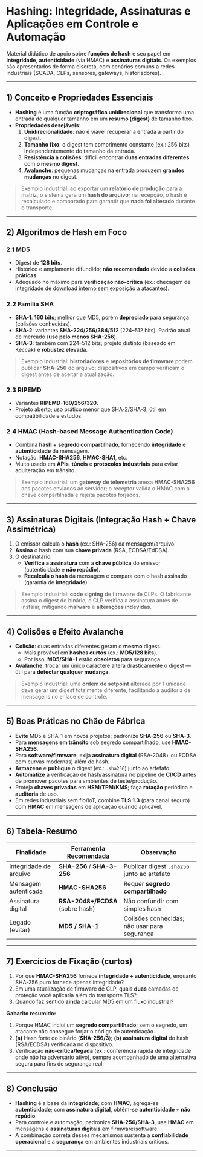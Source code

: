 # Hashing: Integridade, Assinaturas e Aplicações em Controle e Automação

Material didático de apoio sobre **funções de hash** e seu papel em **integridade**, **autenticidade** (via HMAC) e **assinaturas digitais**. Os exemplos são apresentados de forma discreta, com cenários comuns a redes industriais (SCADA, CLPs, sensores, gateways, historiadores).

---

## 1) Conceito e Propriedades Essenciais

- **Hashing** é uma função **criptográfica unidirecional** que transforma uma entrada de qualquer tamanho em um **resumo (digest)** de tamanho fixo.  
- **Propriedades desejáveis**:
  1. **Unidirecionalidade**: não é viável recuperar a entrada a partir do digest.
  2. **Tamanho fixo**: o digest tem comprimento constante (ex.: 256 bits) independentemente do tamanho da entrada.
  3. **Resistência a colisões**: difícil encontrar **duas entradas diferentes** com **o mesmo digest**.
  4. **Avalanche**: pequenas mudanças na entrada produzem **grandes mudanças** no digest.

> Exemplo industrial: ao exportar um **relatório de produção** para a matriz, o sistema gera um **hash do arquivo**; na recepção, o hash é recalculado e comparado para garantir que **nada foi alterado** durante o transporte.

---

## 2) Algoritmos de Hash em Foco

### 2.1 MD5
- Digest de **128 bits**.  
- Histórico e amplamente difundido; **não recomendado** devido a **colisões práticas**.  
- Adequado no máximo para **verificação não-crítica** (ex.: checagem de integridade de download interno sem exposição a atacantes).

### 2.2 Família SHA
- **SHA-1**: **160 bits**; melhor que MD5, porém **depreciado** para segurança (colisões conhecidas).
- **SHA-2**: variantes **SHA-224/256/384/512** (224–512 bits). Padrão atual de mercado (**use pelo menos SHA-256**).
- **SHA-3**: também com 224–512 bits; projeto distinto (baseado em Keccak) e **robustez elevada**.

> Exemplo industrial: **historiadores** e **repositórios de firmware** podem publicar **SHA-256** do arquivo; dispositivos em campo verificam o digest antes de aceitar a atualização.

### 2.3 RIPEMD
- Variantes **RIPEMD-160/256/320**.  
- Projeto aberto; uso prático menor que SHA-2/SHA-3; útil em compatibilidade e estudos.

### 2.4 HMAC (Hash-based Message Authentication Code)
- Combina **hash** + **segredo compartilhado**, fornecendo **integridade** e **autenticidade** da mensagem.  
- Notação: **HMAC-SHA256**, **HMAC-SHA1**, etc.  
- Muito usado em **APIs**, **túneis** e **protocolos industriais** para evitar adulteração em trânsito.

> Exemplo industrial: um **gateway de telemetria** anexa **HMAC-SHA256** aos pacotes enviados ao servidor; o receptor valida o HMAC com a chave compartilhada e rejeita pacotes forjados.

---

## 3) Assinaturas Digitais (Integração Hash + Chave Assimétrica)

1. O emissor calcula o **hash** (ex.: SHA-256) da mensagem/arquivo.  
2. **Assina** o hash com sua **chave privada** (RSA, ECDSA/EdDSA).  
3. O destinatário:  
   - **Verifica a assinatura** com a **chave pública** do emissor (autenticidade e **não repúdio**).  
   - **Recalcula o hash** da mensagem e compara com o hash assinado (garantia de **integridade**).

> Exemplo industrial: **code signing** de firmware de CLPs. O fabricante assina o digest do binário; o CLP verifica a assinatura antes de instalar, mitigando **malware** e **alterações indevidas**.

---

## 4) Colisões e Efeito Avalanche

- **Colisão**: duas entradas diferentes geram o **mesmo** digest.  
  - Mais provável em **hashes curtos** (ex.: **MD5/128 bits**).  
  - Por isso, **MD5/SHA-1** estão **obsoletos** para segurança.  
- **Avalanche**: trocar um único caractere altera drasticamente o digest — útil para **detectar qualquer mudança**.

> Exemplo industrial: uma **ordem de setpoint** alterada por 1 unidade deve gerar um digest totalmente diferente, facilitando a auditoria de mensagens no enlace de controle.

---

## 5) Boas Práticas no Chão de Fábrica

- **Evite** MD5 e SHA-1 em novos projetos; padronize **SHA-256** ou **SHA-3**.  
- Para **mensagens em trânsito** sob segredo compartilhado, use **HMAC-SHA256**.  
- Para **software/firmware**, exija **assinatura digital** (RSA-2048+ ou ECDSA com curvas modernas) além do hash.  
- **Armazene** e **publique** o digest (ex.: `.sha256`) junto ao artefato.  
- **Automatize** a verificação de hash/assinatura no pipeline de **CI/CD** antes de promover pacotes para ambientes de teste/produção.  
- Proteja **chaves privadas** em **HSM/TPM/KMS**; faça **rotação** periódica e **auditoria** de uso.  
- Em redes industriais sem fio/IoT, combine **TLS 1.3** (para canal seguro) com **HMAC** em mensagens de aplicação quando aplicável.

---

## 6) Tabela-Resumo

| Finalidade             | Ferramenta Recomendada               | Observação                                      |
|------------------------|--------------------------------------|-------------------------------------------------|
| Integridade de arquivo | **SHA-256** / **SHA-3-256**          | Publicar digest `.sha256` junto ao artefato     |
| Mensagem autenticada   | **HMAC-SHA256**                      | Requer **segredo compartilhado**                |
| Assinatura digital     | **RSA-2048+/ECDSA** (sobre hash)     | Não confundir com simples hash                  |
| Legado (evitar)        | **MD5 / SHA-1**                      | Colisões conhecidas; não usar para segurança    |

---

## 7) Exercícios de Fixação (curtos)

1. Por que **HMAC-SHA256** fornece **integridade + autenticidade**, enquanto SHA-256 puro fornece apenas integridade?  
2. Em uma atualização de firmware de CLP, quais **duas** camadas de proteção você aplicaria além do transporte TLS?  
3. Quando faz sentido **ainda** calcular MD5 em um fluxo industrial?

**Gabarito resumido:**  
1. Porque HMAC inclui um **segredo compartilhado**; sem o segredo, um atacante não consegue forjar o código de autenticação.  
2. **(a)** Hash forte do binário (**SHA-256/3**); **(b)** **assinatura digital** do hash (RSA/ECDSA) verificada no dispositivo.  
3. Verificação **não-crítica/legada** (ex.: conferência rápida de integridade onde não há adversário ativo), sempre acompanhado de uma alternativa segura para fins de segurança real.

---

## 8) Conclusão

- **Hashing** é a base da **integridade**; com **HMAC**, agrega-se **autenticidade**; com **assinatura digital**, obtêm-se **autenticidade + não repúdio**.  
- Para controle e automação, padronize **SHA-256/SHA-3**, use **HMAC** em mensagens e **assinaturas digitais** em firmware/software.  
- A combinação correta desses mecanismos sustenta a **confiabilidade operacional** e a **segurança** em ambientes industriais críticos.

---
